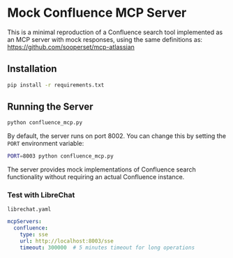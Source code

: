# Mock Confluence MCP Server

This is a minimal reproduction of a Confluence search tool implemented as an MCP server with mock responses, using the same definitions as: https://github.com/sooperset/mcp-atlassian

## Installation

```bash
pip install -r requirements.txt
```

## Running the Server

```bash
python confluence_mcp.py
```

By default, the server runs on port 8002. You can change this by setting the `PORT` environment variable:

```bash
PORT=8003 python confluence_mcp.py
```

The server provides mock implementations of Confluence search functionality without requiring an actual Confluence instance.

### Test with LibreChat

`librechat.yaml`
```yaml
mcpServers:
  confluence:
    type: sse
    url: http://localhost:8003/sse
    timeout: 300000  # 5 minutes timeout for long operations
```
